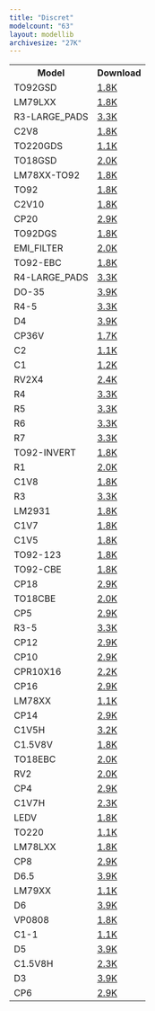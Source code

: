 ```yaml
---
title: "Discret"
modelcount: "63"
layout: modellib
archivesize: "27K"
---
```


<table><tr>
<th>Model</th>
<th>Download</th>
</tr>
<tr><td>TO92GSD</td><td><a href="/download/packages3d/Discret.3dshapes/TO92GSD.7z">1.8K</a></td></tr>

<tr><td>LM79LXX</td><td><a href="/download/packages3d/Discret.3dshapes/LM79LXX.7z">1.8K</a></td></tr>

<tr><td>R3-LARGE_PADS</td><td><a href="/download/packages3d/Discret.3dshapes/R3-LARGE_PADS.7z">3.3K</a></td></tr>

<tr><td>C2V8</td><td><a href="/download/packages3d/Discret.3dshapes/C2V8.7z">1.8K</a></td></tr>

<tr><td>TO220GDS</td><td><a href="/download/packages3d/Discret.3dshapes/TO220GDS.7z">1.1K</a></td></tr>

<tr><td>TO18GSD</td><td><a href="/download/packages3d/Discret.3dshapes/TO18GSD.7z">2.0K</a></td></tr>

<tr><td>LM78XX-TO92</td><td><a href="/download/packages3d/Discret.3dshapes/LM78XX-TO92.7z">1.8K</a></td></tr>

<tr><td>TO92</td><td><a href="/download/packages3d/Discret.3dshapes/TO92.7z">1.8K</a></td></tr>

<tr><td>C2V10</td><td><a href="/download/packages3d/Discret.3dshapes/C2V10.7z">1.8K</a></td></tr>

<tr><td>CP20</td><td><a href="/download/packages3d/Discret.3dshapes/CP20.7z">2.9K</a></td></tr>

<tr><td>TO92DGS</td><td><a href="/download/packages3d/Discret.3dshapes/TO92DGS.7z">1.8K</a></td></tr>

<tr><td>EMI_FILTER</td><td><a href="/download/packages3d/Discret.3dshapes/EMI_FILTER.7z">2.0K</a></td></tr>

<tr><td>TO92-EBC</td><td><a href="/download/packages3d/Discret.3dshapes/TO92-EBC.7z">1.8K</a></td></tr>

<tr><td>R4-LARGE_PADS</td><td><a href="/download/packages3d/Discret.3dshapes/R4-LARGE_PADS.7z">3.3K</a></td></tr>

<tr><td>DO-35</td><td><a href="/download/packages3d/Discret.3dshapes/DO-35.7z">3.9K</a></td></tr>

<tr><td>R4-5</td><td><a href="/download/packages3d/Discret.3dshapes/R4-5.7z">3.3K</a></td></tr>

<tr><td>D4</td><td><a href="/download/packages3d/Discret.3dshapes/D4.7z">3.9K</a></td></tr>

<tr><td>CP36V</td><td><a href="/download/packages3d/Discret.3dshapes/CP36V.7z">1.7K</a></td></tr>

<tr><td>C2</td><td><a href="/download/packages3d/Discret.3dshapes/C2.7z">1.1K</a></td></tr>

<tr><td>C1</td><td><a href="/download/packages3d/Discret.3dshapes/C1.7z">1.2K</a></td></tr>

<tr><td>RV2X4</td><td><a href="/download/packages3d/Discret.3dshapes/RV2X4.7z">2.4K</a></td></tr>

<tr><td>R4</td><td><a href="/download/packages3d/Discret.3dshapes/R4.7z">3.3K</a></td></tr>

<tr><td>R5</td><td><a href="/download/packages3d/Discret.3dshapes/R5.7z">3.3K</a></td></tr>

<tr><td>R6</td><td><a href="/download/packages3d/Discret.3dshapes/R6.7z">3.3K</a></td></tr>

<tr><td>R7</td><td><a href="/download/packages3d/Discret.3dshapes/R7.7z">3.3K</a></td></tr>

<tr><td>TO92-INVERT</td><td><a href="/download/packages3d/Discret.3dshapes/TO92-INVERT.7z">1.8K</a></td></tr>

<tr><td>R1</td><td><a href="/download/packages3d/Discret.3dshapes/R1.7z">2.0K</a></td></tr>

<tr><td>C1V8</td><td><a href="/download/packages3d/Discret.3dshapes/C1V8.7z">1.8K</a></td></tr>

<tr><td>R3</td><td><a href="/download/packages3d/Discret.3dshapes/R3.7z">3.3K</a></td></tr>

<tr><td>LM2931</td><td><a href="/download/packages3d/Discret.3dshapes/LM2931.7z">1.8K</a></td></tr>

<tr><td>C1V7</td><td><a href="/download/packages3d/Discret.3dshapes/C1V7.7z">1.8K</a></td></tr>

<tr><td>C1V5</td><td><a href="/download/packages3d/Discret.3dshapes/C1V5.7z">1.8K</a></td></tr>

<tr><td>TO92-123</td><td><a href="/download/packages3d/Discret.3dshapes/TO92-123.7z">1.8K</a></td></tr>

<tr><td>TO92-CBE</td><td><a href="/download/packages3d/Discret.3dshapes/TO92-CBE.7z">1.8K</a></td></tr>

<tr><td>CP18</td><td><a href="/download/packages3d/Discret.3dshapes/CP18.7z">2.9K</a></td></tr>

<tr><td>TO18CBE</td><td><a href="/download/packages3d/Discret.3dshapes/TO18CBE.7z">2.0K</a></td></tr>

<tr><td>CP5</td><td><a href="/download/packages3d/Discret.3dshapes/CP5.7z">2.9K</a></td></tr>

<tr><td>R3-5</td><td><a href="/download/packages3d/Discret.3dshapes/R3-5.7z">3.3K</a></td></tr>

<tr><td>CP12</td><td><a href="/download/packages3d/Discret.3dshapes/CP12.7z">2.9K</a></td></tr>

<tr><td>CP10</td><td><a href="/download/packages3d/Discret.3dshapes/CP10.7z">2.9K</a></td></tr>

<tr><td>CPR10X16</td><td><a href="/download/packages3d/Discret.3dshapes/CPR10X16.7z">2.2K</a></td></tr>

<tr><td>CP16</td><td><a href="/download/packages3d/Discret.3dshapes/CP16.7z">2.9K</a></td></tr>

<tr><td>LM78XX</td><td><a href="/download/packages3d/Discret.3dshapes/LM78XX.7z">1.1K</a></td></tr>

<tr><td>CP14</td><td><a href="/download/packages3d/Discret.3dshapes/CP14.7z">2.9K</a></td></tr>

<tr><td>C1V5H</td><td><a href="/download/packages3d/Discret.3dshapes/C1V5H.7z">3.2K</a></td></tr>

<tr><td>C1.5V8V</td><td><a href="/download/packages3d/Discret.3dshapes/C1.5V8V.7z">1.8K</a></td></tr>

<tr><td>TO18EBC</td><td><a href="/download/packages3d/Discret.3dshapes/TO18EBC.7z">2.0K</a></td></tr>

<tr><td>RV2</td><td><a href="/download/packages3d/Discret.3dshapes/RV2.7z">2.0K</a></td></tr>

<tr><td>CP4</td><td><a href="/download/packages3d/Discret.3dshapes/CP4.7z">2.9K</a></td></tr>

<tr><td>C1V7H</td><td><a href="/download/packages3d/Discret.3dshapes/C1V7H.7z">2.3K</a></td></tr>

<tr><td>LEDV</td><td><a href="/download/packages3d/Discret.3dshapes/LEDV.7z">1.8K</a></td></tr>

<tr><td>TO220</td><td><a href="/download/packages3d/Discret.3dshapes/TO220.7z">1.1K</a></td></tr>

<tr><td>LM78LXX</td><td><a href="/download/packages3d/Discret.3dshapes/LM78LXX.7z">1.8K</a></td></tr>

<tr><td>CP8</td><td><a href="/download/packages3d/Discret.3dshapes/CP8.7z">2.9K</a></td></tr>

<tr><td>D6.5</td><td><a href="/download/packages3d/Discret.3dshapes/D6.5.7z">3.9K</a></td></tr>

<tr><td>LM79XX</td><td><a href="/download/packages3d/Discret.3dshapes/LM79XX.7z">1.1K</a></td></tr>

<tr><td>D6</td><td><a href="/download/packages3d/Discret.3dshapes/D6.7z">3.9K</a></td></tr>

<tr><td>VP0808</td><td><a href="/download/packages3d/Discret.3dshapes/VP0808.7z">1.8K</a></td></tr>

<tr><td>C1-1</td><td><a href="/download/packages3d/Discret.3dshapes/C1-1.7z">1.1K</a></td></tr>

<tr><td>D5</td><td><a href="/download/packages3d/Discret.3dshapes/D5.7z">3.9K</a></td></tr>

<tr><td>C1.5V8H</td><td><a href="/download/packages3d/Discret.3dshapes/C1.5V8H.7z">2.3K</a></td></tr>

<tr><td>D3</td><td><a href="/download/packages3d/Discret.3dshapes/D3.7z">3.9K</a></td></tr>

<tr><td>CP6</td><td><a href="/download/packages3d/Discret.3dshapes/CP6.7z">2.9K</a></td></tr>

